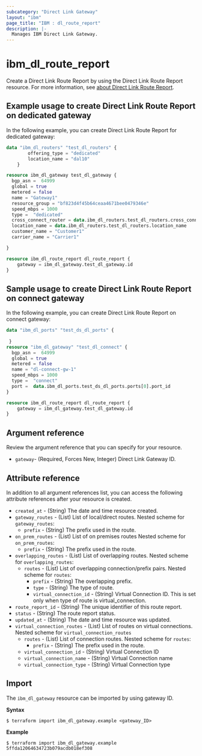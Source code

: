 ```yaml
---
subcategory: "Direct Link Gateway"
layout: "ibm"
page_title: "IBM : dl_route_report"
description: |-
  Manages IBM Direct Link Gateway.
---
```


# ibm_dl_route_report

Create a Direct Link Route Report by using the Direct Link Route Report resource. For more information, see [about Direct Link Route Report](https://cloud.ibm.com/docs/dl?topic=dl-generate-route-reports&interface=ui).


## Example usage to create Direct Link Route Report on dedicated gateway
In the following example, you can create Direct Link Route Report for dedicated gateway:

```terraform
data "ibm_dl_routers" "test_dl_routers" {
		offering_type = "dedicated"
		location_name = "dal10"
	}

resource ibm_dl_gateway test_dl_gateway {
  bgp_asn =  64999
  global = true 
  metered = false
  name = "Gateway1"
  resource_group = "bf823d4f45b64ceaa4671bee0479346e"
  speed_mbps = 1000 
  type =  "dedicated" 
  cross_connect_router = data.ibm_dl_routers.test_dl_routers.cross_connect_routers[0].router_name
  location_name = data.ibm_dl_routers.test_dl_routers.location_name
  customer_name = "Customer1" 
  carrier_name = "Carrier1"

} 

resource ibm_dl_route_report dl_route_report {
    gateway = ibm_dl_gateway.test_dl_gateway.id
}
```

## Sample usage to create Direct Link Route Report on connect gateway
In the following example, you can create Direct Link Route Report on connect gateway:


```terraform
data "ibm_dl_ports" "test_ds_dl_ports" {
 
 }
resource "ibm_dl_gateway" "test_dl_connect" {
  bgp_asn =  64999
  global = true
  metered = false
  name = "dl-connect-gw-1"
  speed_mbps = 1000
  type =  "connect"
  port =  data.ibm_dl_ports.test_ds_dl_ports.ports[0].port_id
}

resource ibm_dl_route_report dl_route_report {
    gateway = ibm_dl_gateway.test_dl_gateway.id
}
```

## Argument reference
Review the argument reference that you can specify for your resource. 

- `gateway`- (Required, Forces New, Integer) Direct Link Gateway ID.

## Attribute reference
In addition to all argument references list, you can access the following attribute references after your resource is created.
- `created_at` - (String) The date and time resource created.
- `gateway_routes` - (List) List of local/direct routes.
    Nested scheme for `gateway_routes`:
    - `prefix` - (String) The prefix used in the route.
- `on_prem_routes` - (List) List of on premises routes
    Nested scheme for `on_prem_routes`:
    - `prefix` - (String) The prefix used in the route.
- `overlapping_routes` - (List) List of overlapping routes.
    Nested scheme for `overlapping_routes`:
    - `routes` - (List) List of overlapping connection/prefix pairs.
        Nested scheme for `routes`:
        - `prefix` - (String) The overlapping prefix.
        - `type` - (String) The type of route.
        - `virtual_connection_id` - (String) Virtual Connection ID. This is set only when type of route is virtual_connection.
- `route_report_id` - (String) The unique identifier of this route report.
- `status` - (String) The route report status.
- `updated_at` - (String) The date and time resource was updated.
- `virtual_connection_routes` - (List) List of routes on virtual connections.
    Nested scheme for `virtual_connection_routes`
    - `routes` - (List) List of connection routes.
        Nested scheme for `routes`:
        - `prefix` - (String) The prefix used in the route.
    - `virtual_connection_id` - (String) Virtual Connection ID
    - `virtual_connection_name` - (String) Virtual Connection name
    - `virtual_connection_type` - (String) Virtual Connection type

## Import
The `ibm_dl_gateway` resource can be imported by using gateway ID. 

**Syntax**

```
$ terraform import ibm_dl_gateway.example <gateway_ID>
```

**Example**

```
$ terraform import ibm_dl_gateway.example 5ffda12064634723b079acdb018ef308
```

